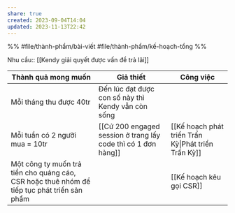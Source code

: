 ```yaml
---
share: true
created: 2023-09-04T14:04
updated: 2023-11-13T22:42
---
```

%%
#file/thành-phẩm/bài-viết 
#file/thành-phẩm/kế-hoạch-tổng
%%

Nhu cầu:: [[Kendy giải quyết được vấn đề trả lãi]] 

| Thành quả mong muốn                                                                         | Giả thiết                                                    | Công việc                                           |
| ------------------------------------------------------------------------------------------- | ------------------------------------------------------------ | --------------------------------------------------- |
| Mỗi tháng thu được 40tr                                                                     | Đến lúc đạt được con số này thì Kendy vẫn còn sống           |                                                     |
| Mỗi tuần có 2 người mua = 10tr                                                              | [[Cứ 200 engaged session ở trang lấy code thì có 1 đơn hàng]] | [[Kế hoạch phát triển Trấn Kỳ\|Phát triển Trấn Kỳ]] |
| Một công ty muốn trả tiền cho quảng cáo, CSR hoặc thuê nhóm để tiếp tục phát triển sản phẩm |                                                              | [[Kế hoạch kêu gọi CSR]]                            |